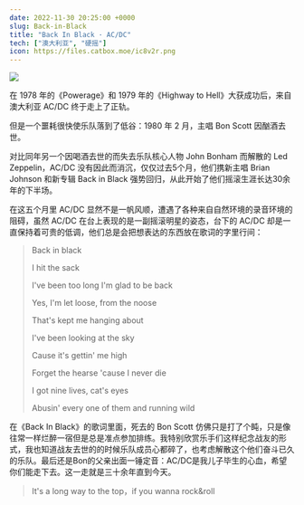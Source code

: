 ```yaml
---
date: 2022-11-30 20:25:00 +0000
slug: Back-in-Black
title: "Back In Black · AC/DC"
tech: ["澳大利亚", "硬摇"]
icon: https://files.catbox.moe/ic8v2r.png
---
```


![](https://files.catbox.moe/mk04iu.png)



在 1978 年的《Powerage》和 1979 年的《Highway to Hell》大获成功后，来自澳大利亚 AC/DC 终于走上了正轨。

但是一个噩耗很快使乐队落到了低谷：1980 年 2 月，主唱 Bon Scott 因酗酒去世。

对比同年另一个因喝酒去世的而失去乐队核心人物 John Bonham 而解散的 Led Zeppelin，AC/DC 没有因此而消沉，仅仅过去5个月，他们携新主唱 Brian Johnson 和新专辑 Back in Black 强势回归，从此开始了他们摇滚生涯长达30余年的下半场。 

在这五个月里 AC/DC 显然不是一帆风顺，遭遇了各种来自自然环境的录音环境的阻碍，虽然 AC/DC 在台上表现的是一副摇滚明星的姿态，台下的 AC/DC 却是一直保持着可贵的低调，他们总是会把想表达的东西放在歌词的字里行间：

> Back in black
>
> I hit the sack
>
> I've been too long I'm glad to be back
>
> Yes, I'm let loose, from the noose
>
> That's kept me hanging about
>
> I've been looking at the sky
>
> Cause it's gettin' me high
>
> Forget the hearse 'cause I never die
>
> I got nine lives, cat's eyes
>
> Abusin' every one of them and running wild

在《Back In Black》的歌词里面，死去的 Bon Scott 仿佛只是打了个盹，只是像往常一样烂醉一宿但是总是准点参加排练。我特别欣赏乐手们这样纪念战友的形式，我也知道战友去世的的时候乐队成员心都碎了，也考虑解散这个他们奋斗已久的乐队。最后还是Bon的父亲出面一锤定音：AC/DC是我儿子毕生的心血，希望你们能走下去。这一走就是三十余年直到今天。

> It's a long way to the top，if you wanna rock&roll